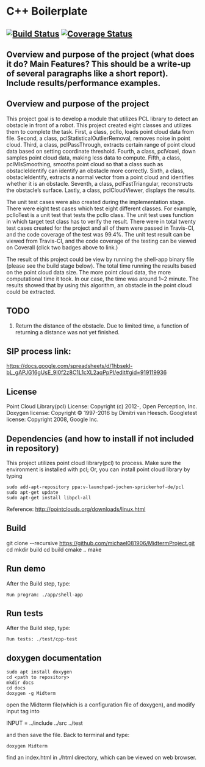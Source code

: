 # C++ Boilerplate
[![Build Status](https://travis-ci.org/michael081906/MidtermProject.svg?branch=master)](https://travis-ci.org/michael081906/MidtermProject)
[![Coverage Status](https://coveralls.io/repos/github/michael081906/MidtermProject/badge.svg?branch=master)](https://coveralls.io/github/michael081906/MidtermProject?branch=master)
---

## Overview and purpose of the project (what does it do? Main Features? This should be a write-up of several paragraphs like a short report). Include results/performance examples.

## Overview and purpose of the project 

This project goal is to develop a module that utilizes PCL library to detect an obstacle in front of a robot. This project created eight classes and utilizes them to complete the task. First, a class, pclIo, loads point cloud data from file. Second, a class, pclStatisticalOutlierRemoval, removes noise in point cloud. Third, a class, pclPassThrough, extracts certain range of point cloud data based on setting coordinate threshold. Fourth, a class, pclVoxel, down samples point cloud data, making less data to compute. Fifth, a class, pclMlsSmoothing, smooths point cloud so that a class such as obstacleIdentify can identify an obstacle more correctly. Sixth, a class, obstacleIdentify, extracts a normal vector from a point cloud and identifies whether it is an obstacle. Seventh, a class, pclFastTriangular, reconstructs the obstacle’s surface. Lastly, a class, pclCloudViewer, displays the results.

The unit test cases were also created during the implementation stage. There were eight test cases which test eight different classes. For example, pclIoTest is a unit test that tests the pclIo class. The unit test uses function in which target test class has to verify the result. There were in total twenty test cases created for the project and all of them were passed in Travis-CI, and the code coverage of the test was 99.4%. The unit test result can be viewed from Travis-CI, and the code coverage of the testing can be viewed on Coverall (click two badges above to link.)

The result of this project could be view by running the shell-app binary file (please see the build stage below). The total time running the results based on the point cloud data size. The more point cloud data, the more computational time it took. In our case, the time was around 1~2 minute. The results showed that by using this algorithm, an obstacle in the point cloud could be extracted.
 
## TODO
1. Return the distance of the obstacle.
   Due to limited time, a function of returning a distance was not yet finished.


## SIP process link:

https://docs.google.com/spreadsheets/d/1hbsekl-bL_gAPJG16gUsE_9I0f2z8C1L1cXL2aqPpPI/edit#gid=919119936

## License 

Point Cloud Library(pcl) License: Copyright (c) 2012-, Open Perception, Inc.
Doxygen license: Copyright © 1997-2016 by Dimitri van Heesch.
Googletest license: Copyright 2008, Google Inc.


## Dependencies (and how to install if not included in repository)

This project utilizes point cloud library(pcl) to process. Make sure the environment is installed with pcl; Or, you can install point cloud library by typing
```
sudo add-apt-repository ppa:v-launchpad-jochen-sprickerhof-de/pcl
sudo apt-get update
sudo apt-get install libpcl-all
```
Reference: http://pointclouds.org/downloads/linux.html

## Build

git clone --recursive https://github.com/michael081906/MidtermProject.git
cd <path to repository>
mkdir build
cd build
cmake ..
make

## Run demo

After the Build step, type:
```
Run program: ./app/shell-app
```
## Run tests

After the Build step, type:
```
Run tests: ./test/cpp-test
```
## doxygen documentation
```
sudo apt install doxygen
cd <path to repository>
mkdir docs
cd docs
doxygen -g Midterm
```
open the Midterm file(which is a configuration file of doxygen), and modify input tag into

INPUT                  = ../include ../src ../test

and then save the file. Back to terminal and type:
```
doxygen Midterm
```
find an index.html in ./html directory, which can be viewed on web browser.



